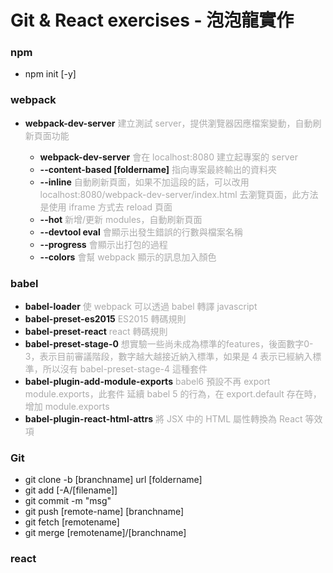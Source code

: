 Git & React exercises - 泡泡龍實作
===========================
### npm
- npm init [-y]

### webpack
- **webpack-dev-server** <font color="#AAA">建立測試 server，提供瀏覽器因應檔案變動，自動刷新頁面功能</font>

    - **webpack-dev-server** <font color="#AAA">會在 localhost:8080 建立起專案的 server</font>
    - **--content-based [foldername]** <font color="#AAA">指向專案最終輸出的資料夾</font>	
    - **--inline** <font color="#AAA">自動刷新頁面，如果不加這段的話，可以改用  localhost:8080/webpack-dev-server/index.html 去瀏覽頁面，此方法是使用 iframe 方式去 reload 頁面</font>
    - **--hot** <font color="#AAA">新增/更新 modules，自動刷新頁面</font>
    - **--devtool eval** <font color="#AAA">會顯示出發生錯誤的行數與檔案名稱</font>
    - **--progress** <font color="#AAA">會顯示出打包的過程</font>
    - **--colors** <font color="#AAA">會幫 webpack 顯示的訊息加入顏色</font>
    
### babel
- **babel-loader** <font color="#AAA">使 webpack 可以透過 babel 轉譯 javascript</font>
- **babel-preset-es2015** <font color="#AAA">ES2015 轉碼規則</font>
- **babel-preset-react** <font color="#AAA">react 轉碼規則</font>
- **babel-preset-stage-0** <font color="#AAA">想實驗一些尚未成為標準的features，後面數字0-3，表示目前審議階段，數字越大越接近納入標準，如果是 4 表示已經納入標準，所以沒有 babel-preset-stage-4 這種套件</font>
- **babel-plugin-add-module-exports** <font color="#AAA">babel6 預設不再 export module.exports，此套件 延續 babel 5 的行為，在 export.default 存在時，增加 module.exports</font>
- **babel-plugin-react-html-attrs** <font color="#AAA">將 JSX 中的 HTML 屬性轉換為 React 等效項</font>

### Git
- git clone -b [branchname] url [foldername]
- git add [-A/[filename]]
- git commit -m "msg"
- git push [remote-name] [branchname]
- git fetch [remotename]
- git merge [remotename]/[branchname]

### react
